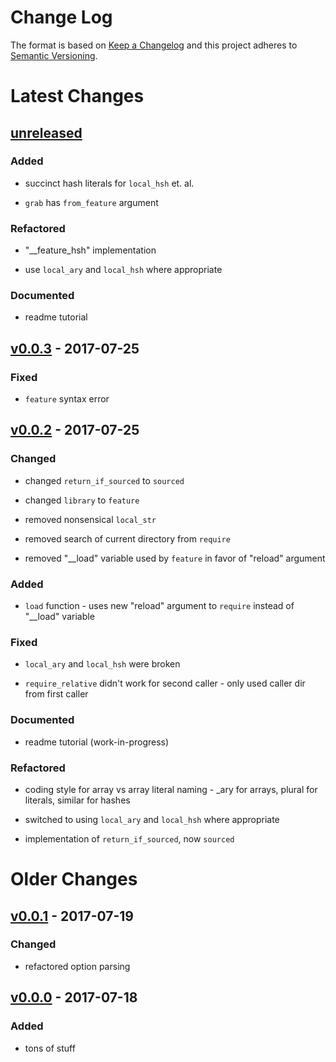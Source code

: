 Change Log
==========

The format is based on [Keep a Changelog] and this project adheres to
[Semantic Versioning].

Latest Changes
==============

[unreleased]
---------------------

### Added

-   succinct hash literals for `local_hsh` et. al.

-   `grab` has `from_feature` argument

### Refactored

-   "__feature_hsh" implementation

-   use `local_ary` and `local_hsh` where appropriate

### Documented

-   readme tutorial

[v0.0.3] - 2017-07-25
---------------------

### Fixed

-   `feature` syntax error

[v0.0.2] - 2017-07-25
---------------------

### Changed

-   changed `return_if_sourced` to `sourced`

-   changed `library` to `feature`

-   removed nonsensical `local_str`

-   removed search of current directory from `require`

-   removed "\_\_load" variable used by `feature` in favor of "reload"
    argument

### Added

-   `load` function - uses new "reload" argument to `require` instead of
    "\_\_load" variable

### Fixed

-   `local_ary` and `local_hsh` were broken

-   `require_relative` didn't work for second caller - only used caller
    dir from first caller

### Documented

-   readme tutorial (work-in-progress)

### Refactored

-   coding style for array vs array literal naming - \_ary for arrays,
    plural for literals, similar for hashes

-   switched to using `local_ary` and `local_hsh` where appropriate

-   implementation of `return_if_sourced`, now `sourced`

Older Changes
=============

[v0.0.1] - 2017-07-19
---------------------

### Changed

-   refactored option parsing

[v0.0.0] - 2017-07-18
---------------------

### Added

-   tons of stuff

  [Keep a Changelog]: http://keepachangelog.com/
  [Semantic Versioning]: http://semver.org/
  [unreleased]: https://github.com/binaryphile/concorde/compare/v0.0.3...v0.0
  [v0.0.3]: https://github.com/binaryphile/concorde/compare/v0.0.2...v0.0.3
  [v0.0.2]: https://github.com/binaryphile/concorde/compare/v0.0.1...v0.0.2
  [v0.0.1]: https://github.com/binaryphile/concorde/compare/v0.0.0...v0.0.1
  [v0.0.0]: https://github.com/binaryphile/concorde/tree/v0.0.0
